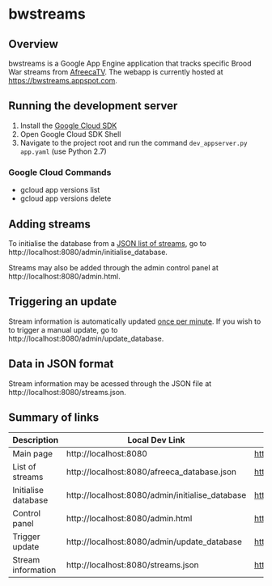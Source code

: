 # bwstreams


## Overview

bwstreams is a Google App Engine application that tracks specific Brood War streams from [AfreecaTV](http://afreecatv.com). The webapp is currently hosted at https://bwstreams.appspot.com.

## Running the development server

1. Install the [Google Cloud SDK](https://cloud.google.com/appengine/docs/standard/python/download)
2. Open Google Cloud SDK Shell
3. Navigate to the project root and run the command ``dev_appserver.py app.yaml`` (use Python 2.7)

### Google Cloud Commands
- gcloud app versions list
- gcloud app versions delete

## Adding streams

To initialise the database from a [JSON list of streams](afreeca_database.json), go to http://localhost:8080/admin/initialise_database.

Streams may also be added through the admin control panel at http://localhost:8080/admin.html.

## Triggering an update

Stream information is automatically updated [once per minute](cron.yaml). If you wish to to trigger a manual update, go to http://localhost:8080/admin/update_database.

## Data in JSON format

Stream information may be acessed through the JSON file at http://localhost:8080/streams.json.

## Summary of links

| Description               | Local Dev Link                                    | Hosted Link                                               |
| --                        | --                                                | --                                                        |
| Main page                 | http://localhost:8080                             | https://bwstreams.appspot.com                             |
| List of streams           | http://localhost:8080/afreeca_database.json       | https://bwstreams.appspot.com/afreeca_database.json       |
| Initialise database       | http://localhost:8080/admin/initialise_database   | https://bwstreams.appspot.com/admin/initialise_database   |
| Control panel             | http://localhost:8080/admin.html                  | https://bwstreams.appspot.com/admin.html                  |
| Trigger update            | http://localhost:8080/admin/update_database       | https://bwstreams.appspot.com/admin/update_database       |
| Stream information        | http://localhost:8080/streams.json                | https://bwstreams.appspot.com/streams.json                |
